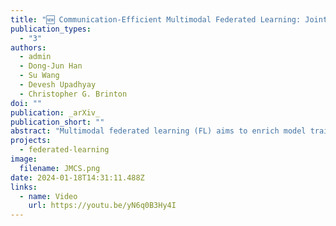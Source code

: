```yaml
---
title: "🆕 Communication-Efficient Multimodal Federated Learning: Joint Modality and Client Selection"
publication_types:
  - "3"
authors:
  - admin
  - Dong-Jun Han
  - Su Wang
  - Devesh Upadhyay
  - Christopher G. Brinton
doi: ""
publication: _arXiv_
publication_short: ""
abstract: "Multimodal federated learning (FL) aims to enrich model training in FL settings where clients are collecting measurements across multiple modalities (e.g., sensors measuring pressure, motion, and other types of data). However, key challenges to multimodal FL remain unaddressed, particularly in heterogeneous network settings: (i) the set of modalities collected by each client will be diverse, and (ii) communication limitations prevent clients from uploading all their locally trained modality models to the server. In this paper, we propose multimodal Federated learning with joint Modality and Client selection (mmFedMC), a new multimodal FL methodology that can tackle the above-mentioned challenges. The joint selection algorithm incorporates two main components: (a) A modality selection criterion for each client, which weighs (i) the impact of the modality, gauged by Shapley value analysis, (ii) the modality model size as a gauge of communication overhead, against (iii) the frequency of modality model updates, denoted recency, to enhance generalizability. This allows mmFedMC to flexibly balance performance against communication costs, depending on resource constraints and application requirements. (b) A client selection strategy for the server is performed on the basis of the local loss of modality model as a metric. This involves selecting a subset of clients for uploading and aggregating models, which further reduces communication overhead and optimizes the overall process. Experiments on five real-world datasets demonstrate the ability of mmFedMC to achieve comparable accuracy to several baselines while reducing the communication overhead by over 20x. A demo video of our methodology is available at [this http URL](https://youtu.be/yN6q0B3Hy4I)."
projects:
  - federated-learning
image:
  filename: JMCS.png
date: 2024-01-18T14:31:11.488Z
links:
  - name: Video
    url: https://youtu.be/yN6q0B3Hy4I
---
```


